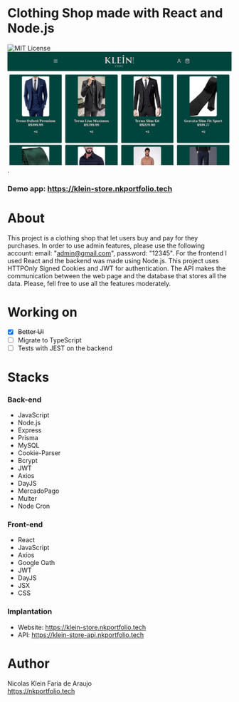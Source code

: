 # Clothing Shop made with React and Node.js
 ![MIT License](https://img.shields.io/badge/license-MIT-blue)
<br>
  <img src="./frontend/public/home-page.png" alt="Print Home Page" width="700">.
  ### Demo app: https://klein-store.nkportfolio.tech
# About
 This project is a clothing shop that let users buy and pay for they purchases.
 In order to use admin features, please use the following account: email: "admin@gmail.com", password: "12345".
 For the frontend I used React and the backend was made using Node.js.
 This project uses HTTPOnly Signed Cookies and JWT for authentication.
 The API makes the communication between the web page and the database that stores all the data.
 Please, fell free to use all the features moderately.

# Working on
 - [x] ~~Better UI~~
 - [ ] Migrate to TypeScript
 - [ ] Tests with JEST on the backend

# Stacks
  ### Back-end
  - JavaScript
  - Node.js
  - Express
  - Prisma
  - MySQL
  - Cookie-Parser
  - Bcrypt
  - JWT
  - Axios
  - DayJS
  - MercadoPago
  - Multer
  - Node Cron

  ### Front-end
  - React
  - JavaScript
  - Axios
  - Google Oath
  - JWT
  - DayJS
  - JSX
  - CSS

  ### Implantation
  - Website: https://klein-store.nkportfolio.tech
  - API: https://klein-store-api.nkportfolio.tech
  
  # Author
   Nicolas Klein Faria de Araujo <br>
   https://nkportfolio.tech
